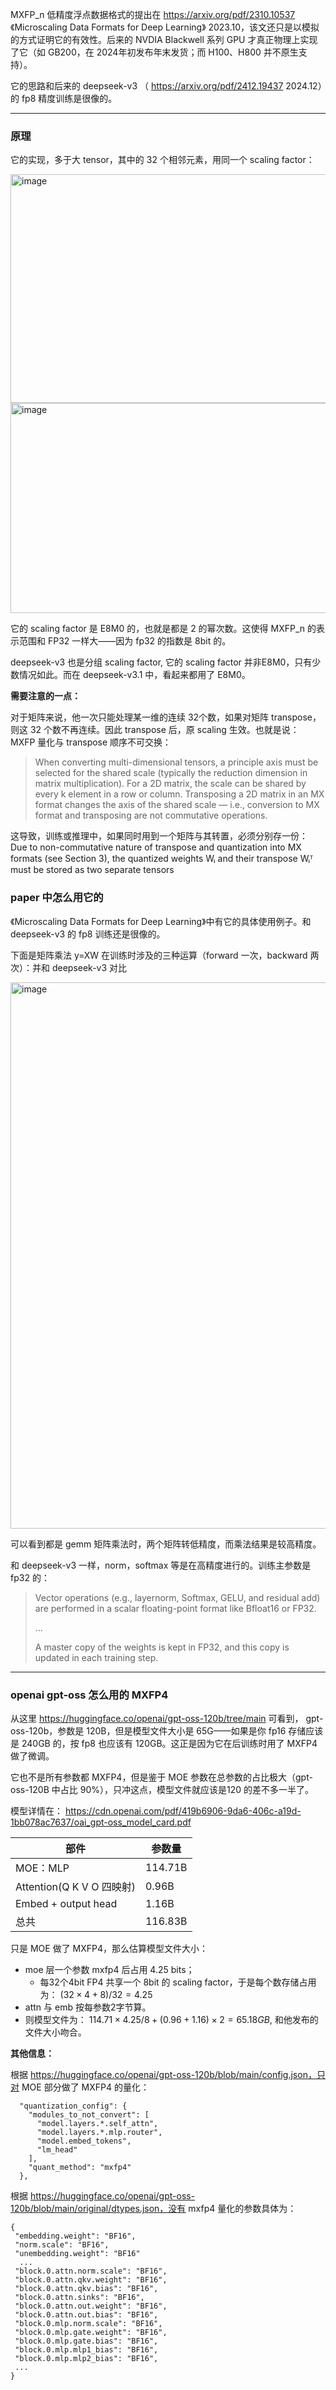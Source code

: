 
MXFP_n 低精度浮点数据格式的提出在 https://arxiv.org/pdf/2310.10537 《Microscaling Data Formats for Deep Learning》 2023.10，该文还只是以模拟的方式证明它的有效性。后来的 NVDIA Blackwell 系列 GPU 才真正物理上实现了它（如 GB200，在 2024年初发布年末发货；而 H100、H800 并不原生支持）。

它的思路和后来的 deepseek-v3 （ https://arxiv.org/pdf/2412.19437 2024.12）的 fp8 精度训练是很像的。

----

### 原理

它的实现，多于大 tensor，其中的 32 个相邻元素，用同一个 scaling factor：

<img width="826" height="366" alt="image" src="https://github.com/user-attachments/assets/df7e9ed6-c8d7-4c38-9e1b-a44913b0ffdb" />

<img width="1170" height="336" alt="image" src="https://github.com/user-attachments/assets/923b279d-a6d2-429d-976f-c52334ebe379" />

它的 scaling factor 是 E8M0 的，也就是都是 2 的幂次数。这使得 MXFP_n 的表示范围和 FP32 一样大——因为 fp32 的指数是 8bit 的。

deepseek-v3 也是分组 scaling factor, 它的 scaling factor 并非E8M0，只有少数情况如此。而在 deepseek-v3.1 中，看起来都用了 E8M0。

**需要注意的一点：**

对于矩阵来说，他一次只能处理某一维的连续 32个数，如果对矩阵 transpose，则这 32 个数不再连续。因此 transpose 后，原 scaling 生效。也就是说： MXFP 量化与 transpose 顺序不可交换：

> When converting multi-dimensional tensors, a principle axis must be selected for the shared scale
(typically the reduction dimension in matrix multiplication). For a 2D matrix, the scale can be shared
by every k element in a row or column. Transposing a 2D matrix in an MX format changes the axis
of the shared scale — i.e., conversion to MX format and transposing are not commutative operations.

这导致，训练或推理中，如果同时用到一个矩阵与其转置，必须分别存一份：
Due to non-commutative nature of transpose and quantization into MX formats (see Section 3), the quantized weights Wᵢ and their transpose Wᵢᵀ must be stored as two separate tensors

### paper 中怎么用它的

《Microscaling Data Formats for Deep Learning》中有它的具体使用例子。和 deepseek-v3 的 fp8 训练还是很像的。

下面是矩阵乘法 y=XW 在训练时涉及的三种运算（forward 一次，backward 两次）：并和 deepseek-v3 对比

<img width="1130" height="874" alt="image" src="https://github.com/user-attachments/assets/012790d8-38df-4957-bb04-7586267dadf7" />

可以看到都是 gemm 矩阵乘法时，两个矩阵转低精度，而乘法结果是较高精度。

和 deepseek-v3 一样，norm，softmax 等是在高精度进行的。训练主参数是 fp32 的：
> Vector operations (e.g., layernorm, Softmax, GELU, and residual add) are performed in a scalar floating-point format like Bfloat16 or FP32.
>
> ...
> 
> A master copy of the weights is kept in FP32, and this copy is updated in each training step. 

----

### openai gpt-oss 怎么用的 MXFP4

从这里 https://huggingface.co/openai/gpt-oss-120b/tree/main 可看到， gpt-oss-120b，参数是 120B，但是模型文件大小是 65G——如果是你 fp16 存储应该是 240GB 的，按 fp8 也应该有 120GB。这正是因为它在后训练时用了 MXFP4 做了微调。

它也不是所有参数都 MXFP4，但是鉴于 MOE 参数在总参数的占比极大（gpt-oss-120B 中占比 90%），只冲这点，模型文件就应该是120 的差不多一半了。

模型详情在： https://cdn.openai.com/pdf/419b6906-9da6-406c-a19d-1bb078ac7637/oai_gpt-oss_model_card.pdf

| 部件  | 参数量 |
| -------- | ------- |
| MOE：MLP | 114.71B |
| Attention(Q K V O 四映射) | 0.96B |
| Embed + output head | 1.16B |
| 总共 | 116.83B |

只是 MOE 做了 MXFP4，那么估算模型文件大小：
- moe 层一个参数 mxfp4 后占用 4.25 bits；
  - 每32个4bit FP4 共享一个 8bit 的 scaling factor，于是每个数存储占用为： $(32 \times 4 + 8) / 32 = 4.25$
- attn 与 emb 按每参数2字节算。
- 则模型文件为： $114.71 \times 4.25 / 8 + (0.96+1.16) \times 2 = 65.18 GB$, 和他发布的文件大小吻合。

**其他信息：**

根据 https://huggingface.co/openai/gpt-oss-120b/blob/main/config.json，只对 MOE 部分做了 MXFP4 的量化：
```
  "quantization_config": {
    "modules_to_not_convert": [
      "model.layers.*.self_attn",
      "model.layers.*.mlp.router",
      "model.embed_tokens",
      "lm_head"
    ],
    "quant_method": "mxfp4"
  },
```

根据 https://huggingface.co/openai/gpt-oss-120b/blob/main/original/dtypes.json，没有 mxfp4 量化的参数具体为：
```
{
 "embedding.weight": "BF16",
 "norm.scale": "BF16",
 "unembedding.weight": "BF16"
  ...
 "block.0.attn.norm.scale": "BF16",
 "block.0.attn.qkv.weight": "BF16",
 "block.0.attn.qkv.bias": "BF16",
 "block.0.attn.sinks": "BF16",
 "block.0.attn.out.weight": "BF16",
 "block.0.attn.out.bias": "BF16",
 "block.0.mlp.norm.scale": "BF16",
 "block.0.mlp.gate.weight": "BF16",
 "block.0.mlp.gate.bias": "BF16",
 "block.0.mlp.mlp1_bias": "BF16",
 "block.0.mlp.mlp2_bias": "BF16",
 ...
}
```
